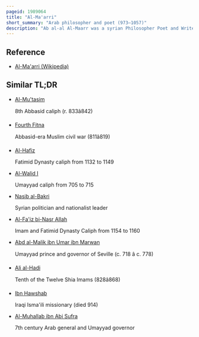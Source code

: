 ```yaml
---
pageid: 1989064
title: "Al-Ma'arri"
short_summary: "Arab philosopher and poet (973–1057)"
description: "Ab al-al Al-Maarr was a syrian Philosopher Poet and Writer from the Ma'Arrat al-nu'man Region. According to nasser rabbat he is known as one of the most prominent Atheists of his Time for his controversially irreligious Worldview."
---
```


## Reference

- [Al-Ma'arri (Wikipedia)](https://en.wikipedia.org/?curid=1989064)

## Similar TL;DR

- [Al-Mu'tasim](/tldr/en/al-mutasim)

  8th Abbasid caliph (r. 833â842)

- [Fourth Fitna](/tldr/en/fourth-fitna)

  Abbasid-era Muslim civil war (811â819)

- [Al-Hafiz](/tldr/en/al-hafiz)

  Fatimid Dynasty caliph from 1132 to 1149

- [Al-Walid I](/tldr/en/al-walid-i)

  Umayyad caliph from 705 to 715

- [Nasib al-Bakri](/tldr/en/nasib-al-bakri)

  Syrian politician and nationalist leader

- [Al-Fa'iz bi-Nasr Allah](/tldr/en/al-faiz-bi-nasr-allah)

  Imam and Fatimid Dynasty Caliph from 1154 to 1160

- [Abd al-Malik ibn Umar ibn Marwan](/tldr/en/abd-al-malik-ibn-umar-ibn-marwan)

  Umayyad prince and governor of Seville (c. 718 â c. 778)

- [Ali al-Hadi](/tldr/en/ali-al-hadi)

  Tenth of the Twelve Shia Imams (828â868)

- [Ibn Hawshab](/tldr/en/ibn-hawshab)

  Iraqi Isma'ili missionary (died 914)

- [Al-Muhallab ibn Abi Sufra](/tldr/en/al-muhallab-ibn-abi-sufra)

  7th century Arab general and Umayyad governor

